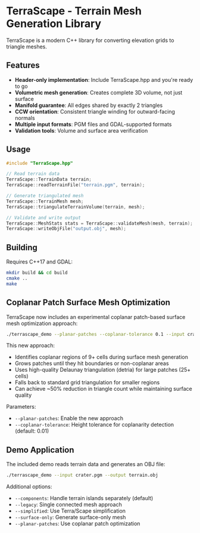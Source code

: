 # TerraScape - Terrain Mesh Generation Library

TerraScape is a modern C++ library for converting elevation grids to triangle meshes.

## Features

- **Header-only implementation**: Include TerraScape.hpp and you're ready to go
- **Volumetric mesh generation**: Creates complete 3D volume, not just surface
- **Manifold guarantee**: All edges shared by exactly 2 triangles
- **CCW orientation**: Consistent triangle winding for outward-facing normals
- **Multiple input formats**: PGM files and GDAL-supported formats
- **Validation tools**: Volume and surface area verification

## Usage

```cpp
#include "TerraScape.hpp"

// Read terrain data
TerraScape::TerrainData terrain;
TerraScape::readTerrainFile("terrain.pgm", terrain);

// Generate triangulated mesh
TerraScape::TerrainMesh mesh;
TerraScape::triangulateTerrainVolume(terrain, mesh);

// Validate and write output
TerraScape::MeshStats stats = TerraScape::validateMesh(mesh, terrain);
TerraScape::writeObjFile("output.obj", mesh);
```

## Building

Requires C++17 and GDAL:

```bash
mkdir build && cd build
cmake ..
make
```

## Coplanar Patch Surface Mesh Optimization

TerraScape now includes an experimental coplanar patch-based surface mesh optimization approach:

```bash
./terrascape_demo --planar-patches --coplanar-tolerance 0.1 --input crater.pgm --output optimized.obj
```

This new approach:
- Identifies coplanar regions of 9+ cells during surface mesh generation
- Grows patches until they hit boundaries or non-coplanar areas
- Uses high-quality Delaunay triangulation (detria) for large patches (25+ cells)
- Falls back to standard grid triangulation for smaller regions
- Can achieve ~50% reduction in triangle count while maintaining surface quality

Parameters:
- `--planar-patches`: Enable the new approach
- `--coplanar-tolerance`: Height tolerance for coplanarity detection (default: 0.01)

## Demo Application

The included demo reads terrain data and generates an OBJ file:

```bash
./terrascape_demo --input crater.pgm --output terrain.obj
```

Additional options:
- `--components`: Handle terrain islands separately (default)
- `--legacy`: Single connected mesh approach
- `--simplified`: Use Terra/Scape simplification
- `--surface-only`: Generate surface-only mesh
- `--planar-patches`: Use coplanar patch optimization

